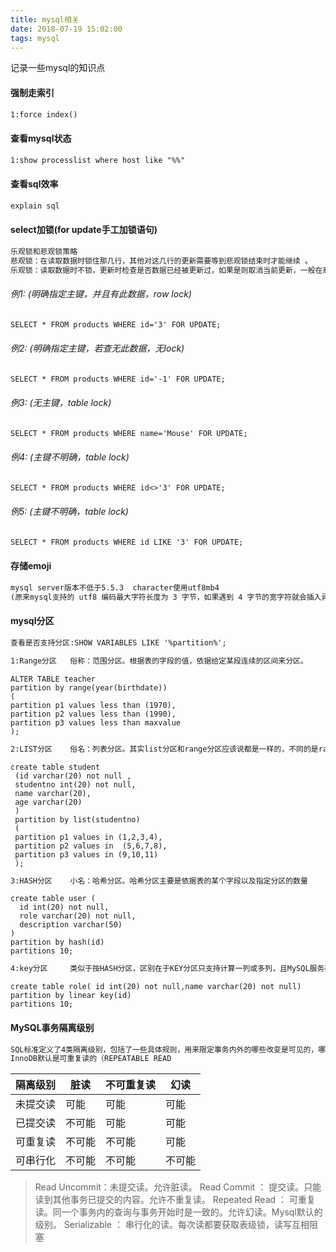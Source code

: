 ```yaml
---
title: mysql相关
date: 2018-07-19 15:02:00
tags: mysql
---
```


记录一些mysql的知识点
<!--more-->

#### 强制走索引
~~~txt
1:force index()
~~~
#### 查看mysql状态
~~~txt
1:show processlist where host like "%%"
~~~
#### 查看sql效率
~~~txt
explain sql
~~~
#### select加锁(for update手工加锁语句)
~~~txt
乐观锁和悲观锁策略
悲观锁：在读取数据时锁住那几行，其他对这几行的更新需要等到悲观锁结束时才能继续 。
乐观锁：读取数据时不锁，更新时检查是否数据已经被更新过，如果是则取消当前更新，一般在悲观锁的等待时间过长而不能接受时我们才会选择乐观锁
~~~
###### 例1: (明确指定主键，并且有此数据，row lock)
~~~txt
SELECT * FROM products WHERE id='3' FOR UPDATE;
~~~
###### 例2: (明确指定主键，若查无此数据，无lock)
~~~txt
SELECT * FROM products WHERE id='-1' FOR UPDATE;
~~~
###### 例3: (无主键，table lock)
~~~txt
SELECT * FROM products WHERE name='Mouse' FOR UPDATE;
~~~
###### 例4: (主键不明确，table lock)
~~~txt
SELECT * FROM products WHERE id<>'3' FOR UPDATE;
~~~
###### 例5: (主键不明确，table lock)
~~~txt
SELECT * FROM products WHERE id LIKE '3' FOR UPDATE;
~~~
#### 存储emoji
~~~txt
mysql server版本不低于5.5.3  character使用utf8mb4
(原来mysql支持的 utf8 编码最大字符长度为 3 字节，如果遇到 4 字节的宽字符就会插入异常了。三个字节的 UTF-8 最大能编码的 Unicode 字符是 0xffff，也就是 Unicode 中的基本多文种平面(BMP)。也就是说，任何不在基本多文本平面的 Unicode字符，都无法使用 Mysql 的 utf8 字符集存储。包括 Emoji 表情)
~~~
#### mysql分区
~~~txt
查看是否支持分区:SHOW VARIABLES LIKE '%partition%';
~~~
~~~txt
1:Range分区   俗称：范围分区。根据表的字段的值，依据给定某段连续的区间来分区。
~~~
```
ALTER TABLE teacher 
partition by range(year(birthdate))
(
partition p1 values less than (1970),
partition p2 values less than (1990),
partition p3 values less than maxvalue
);
``` 
~~~txt
2:LIST分区    俗名：列表分区。其实list分区和range分区应该说都是一样的，不同的是range分区在分区是的依据是一段连续的区间；而list分区针对的分区依据是一组分布的散列值
~~~
```
create table student
 (id varchar(20) not null ,
 studentno int(20) not null,
 name varchar(20),
 age varchar(20)
 )
 partition by list(studentno)
 (
 partition p1 values in (1,2,3,4),
 partition p2 values in  (5,6,7,8),
 partition p3 values in (9,10,11)
 );
```
~~~txt
3:HASH分区    小名：哈希分区。哈希分区主要是依据表的某个字段以及指定分区的数量
~~~
```
create table user (
  id int(20) not null,
  role varchar(20) not null,
  description varchar(50) 
)
partition by hash(id) 
partitions 10;
```
~~~txt
4:key分区     类似于按HASH分区，区别在于KEY分区只支持计算一列或多列，且MySQL服务器提供其自身的哈希函数。必须有一列或多列包含整数值
~~~
```
create table role( id int(20) not null,name varchar(20) not null)
partition by linear key(id)
partitions 10;
```

#### MySQL事务隔离级别
~~~txt
SQL标准定义了4类隔离级别，包括了一些具体规则，用来限定事务内外的哪些改变是可见的，哪些是不可见的。低级别的隔离级一般支持更高的并发处理，并拥有更低的系统开销。
InnoDB默认是可重复读的（REPEATABLE READ
~~~

| 隔离级别 | 脏读 | 不可重复读 | 幻读 |
| --- | --- | --- | --- |
| 未提交读 | 可能 | 可能 | 可能 |
| 已提交读 | 不可能 | 可能 | 可能 |
| 可重复读 | 不可能 | 不可能 | 可能 |
| 可串行化 | 不可能 | 不可能 | 不可能 |

>Read Uncommit：未提交读。允许脏读。
>Read Commit ： 提交读。只能读到其他事务已提交的内容。允许不重复读。
>Repeated Read ： 可重复读。同一个事务内的查询与事务开始时是一致的。允许幻读。Mysql默认的级别。
>Serializable ： 串行化的读。每次读都要获取表级锁，读写互相阻塞

